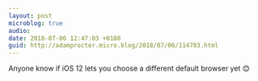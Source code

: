 ```yaml
---
layout: post
microblog: true
audio: 
date: 2018-07-06 12:47:03 +0100
guid: http://adamprocter.micro.blog/2018/07/06/114703.html
---
```

Anyone know if iOS 12 lets you choose a different default browser yet 😊
